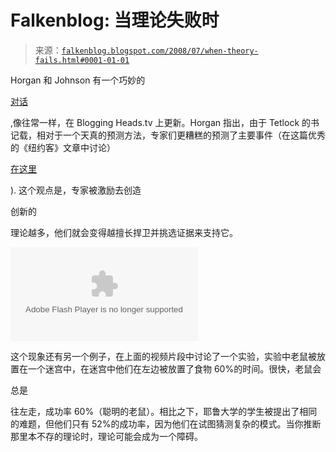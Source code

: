 <!--yml

类别：未分类

日期：2024 年 5 月 12 日 23:10:12

-->

# Falkenblog: 当理论失败时

> 来源：[`falkenblog.blogspot.com/2008/07/when-theory-fails.html#0001-01-01`](http://falkenblog.blogspot.com/2008/07/when-theory-fails.html#0001-01-01)

Horgan 和 Johnson 有一个巧妙的

[对话](http://bloggingheads.tv/diavlogs/12534)

,像往常一样，在 Blogging Heads.tv 上更新。Horgan 指出，由于 Tetlock 的书记载，相对于一个天真的预测方法，专家们更糟糕的预测了主要事件（在这篇优秀的《纽约客》文章中讨论）

[在这里](http://www.newyorker.com/archive/2005/12/05/051205crbo_books1?currentPage=2)

). 这个观点是，专家被激励去创造

创新的

理论越多，他们就会变得越擅长捍卫并挑选证据来支持它。

<embed type="application/x-shockwave-flash" src="http://www.bloggingheads.tv/maulik/offsite/offsite_flvplayer.swf" flashvars="file=http%3A%2F%2Fbloggingheads%2Etv%2Fdiavlogs%2Fmirror%2Dplaylist%2F12534%3Fin%3D34%3A24%26out%3D37%3A08">

这个现象还有另一个例子，在上面的视频片段中讨论了一个实验，实验中老鼠被放置在一个迷宫中，在迷宫中他们在左边被放置了食物 60%的时间。很快，老鼠会

总是

往左走，成功率 60%（聪明的老鼠）。相比之下，耶鲁大学的学生被提出了相同的难题，但他们只有 52%的成功率，因为他们在试图猜测复杂的模式。当你推断那里本不存的理论时，理论可能会成为一个障碍。
